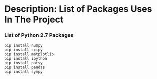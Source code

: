 # Description: List of Packages Uses In The Project


### List of Python 2.7 Packages
```
pip install numpy
pip install scipy
pip install matplotlib
pip install ipython
pip install patsy
pip install pandas
pip install sympy
```
